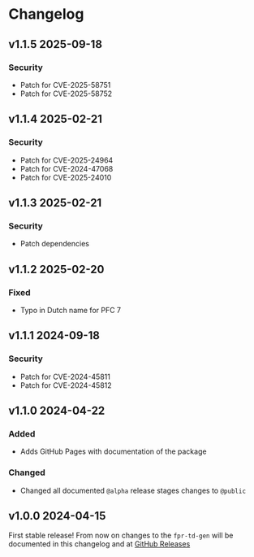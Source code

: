 # Changelog

## v1.1.5 2025-09-18
### Security
* Patch for CVE-2025-58751
* Patch for CVE-2025-58752

## v1.1.4 2025-02-21
### Security
* Patch for CVE-2025-24964
* Patch for CVE-2024-47068
* Patch for CVE-2025-24010

## v1.1.3 2025-02-21
### Security
* Patch dependencies

## v1.1.2 2025-02-20
### Fixed
* Typo in Dutch name for PFC 7

## v1.1.1 2024-09-18
### Security
* Patch for CVE-2024-45811
* Patch for CVE-2024-45812

## v1.1.0 2024-04-22
### Added
* Adds GitHub Pages with documentation of the package

### Changed
* Changed all documented `@alpha` release stages changes to `@public`

## v1.0.0 2024-04-15
First stable release! From now on changes to the `fpr-td-gen` will be documented in this changelog and at [GitHub Releases](https://github.com/AgroCares/fpr-td-gen/releases)
